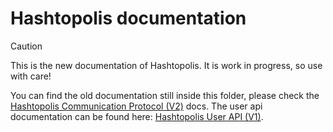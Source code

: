 # Hashtopolis documentation

> [!CAUTION]
> This is the new documentation of Hashtopolis. It is work in progress, so use with care!

You can find the old documentation still inside this folder, please check the [Hashtopolis Communication Protocol (V2)](protocol.pdf) docs. The user api documentation can be found here: [Hashtopolis User API (V1)](user-api/user-api.pdf).
